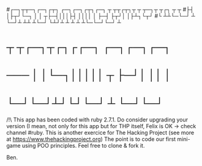 #┌─┐┬┬─┐┌─┐┌┬┐  ┌─┐┌─┐┌┬┐┌─┐  ┬ ┬┬┌┬┐┬ ┬  ┬─┐┬ ┬┌┐ ┬ ┬
#├┤ │├┬┘└─┐ │   │ ┬├─┤│││├┤   ││││ │ ├─┤  ├┬┘│ │├┴┐└┬┘
#└  ┴┴└─└─┘ ┴   └─┘┴ ┴┴ ┴└─┘  └┴┘┴ ┴ ┴ ┴  ┴└─└─┘└─┘ ┴
#        ┬ ┬┌─┐┬┌┐┌┌─┐  ┌─┐┌─┐┌─┐                      
#   ───  │ │└─┐│││││ ┬  ├─┘│ ││ │                      
#        └─┘└─┘┴┘└┘└─┘  ┴  └─┘└─┘                                                         

/!\ This app has been coded with ruby 2.7.1.
Do consider upgrading your version (I mean, not only for this app but for THP itself, Felix is OK -> check channel #ruby.
This is another exercice for The Hacking Project (see more at https://www.thehackingproject.org)
The point is to code our first mini-game using POO principles.
Feel free to clone & fork it.

Ben.
